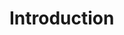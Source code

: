 <!-- .slide: data-background="url('resources/typescript-blueprint.svg') no-repeat" data-background-position="center" -->

# Introduction

